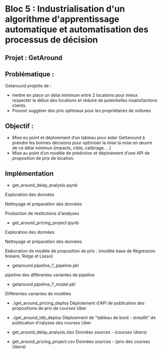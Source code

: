 # Bloc 5 : Industrialisation d'un algorithme d'apprentissage automatique et automatisation des processus de décision

## Projet : GetAround

## Problématique :
Getaround projette de :
* mettre en place un délai minimum entre 2 locations pour mieux respecter le début des locations et réduire de potentielles insatisfactions clients.
* Pouvoir suggérer des prix optimaux pour les propriétaires de voitures 

## Objectif :
* Mise eu point et déploiement d’un tableau pour aider Gettaround à prendre les bonnes décisions  pour optimiser la mise la mise en œuvre de ce délai minimun (impacts, cible, calibrage, …)
* Mise au point d’un modèle de prédiction et déploiement d’une API de proposition de prix de location.

## Implémentation

* get_around_delay_analysis.ipynb

Exploration des données

Nettoyage et préparation des données

Production de restitutions d'analyses

* get_around_pricing_project.ipynb

Exploration des données

Nettoyage et préparation des données

Elaboration de modèle de proposition de prix : (modèle base de Régression linéaire, Ridge et Lasso)

* getaround.pipeline_?_pipeline.pkl

pipeline des différentes variantes de pipeline

* getaround.pipeline_?_model.pkl

Différentes variantes de modèles

* ./get_around_pricing_deploy
Déploiement d'API de publication des propositions de prix de courses Uber 

* ./get_around_tdb_deploy
Déploiement de "tableau de bord - streallit" de publication d'nalyses des courses Uber 

* get_around_delay_analysis.xlsx
Données sources - (courses Ubers)

* get_around_pricing_project.csv
Données sources - (prix des courses Ubers)
